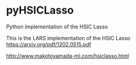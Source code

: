 # pyHSICLasso
Python implementation of the HSIC Lasso

This is the LARS implementation of the HSIC Lasso
https://arxiv.org/pdf/1202.0515.pdf

http://www.makotoyamada-ml.com/hsiclasso.html
